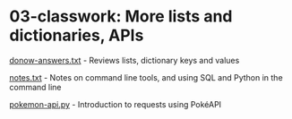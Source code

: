 # 03-classwork: More lists and dictionaries, APIs
[donow-answers.txt](https://github.com/ilenapeng/foundations/blob/main/03-classwork/donow-answers.txt) - Reviews lists, dictionary keys and values

[notes.txt](https://github.com/ilenapeng/foundations/blob/main/03-classwork/notes.txt) - Notes on command line tools, and using SQL and Python in the command line

[pokemon-api.py](https://github.com/ilenapeng/foundations/blob/main/03-classwork/pokemon-api.py) - Introduction to requests using PokéAPI

